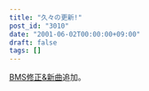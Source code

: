 ```yaml
---
title: "久々の更新!"
post_id: "3010"
date: "2001-06-02T00:00:00+09:00"
draft: false
tags: []
---
```



[BMS修正&新曲](/tag/bms)追加。
